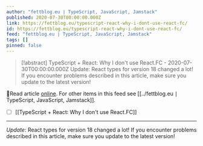 ```yaml
---
author: "fettblog․eu ∣ TypeScript, JavaScript, Jamstack"
published: 2020-07-30T00:00:00.000Z
link: https://fettblog.eu/typescript-react-why-i-dont-use-react-fc/
id: https://fettblog.eu/typescript-react-why-i-dont-use-react-fc/
feed: "fettblog․eu ∣ TypeScript, JavaScript, Jamstack"
tags: []
pinned: false
---
```

> [!abstract] TypeScript + React: Why I don't use React.FC - 2020-07-30T00:00:00.000Z
> Update: React types for version 18 changed a lot! If you encounter problems described in this article, make sure you update to the latest version!

🔗Read article [online](https://fettblog.eu/typescript-react-why-i-dont-use-react-fc/). For other items in this feed see [[../fettblog․eu ∣ TypeScript, JavaScript, Jamstack]].

- [ ] [[TypeScript + React꞉ Why I don't use React․FC]]
- - -
_Update_: React types for version 18 changed a lot! If you encounter problems described in this article, make sure you update to the latest version!
